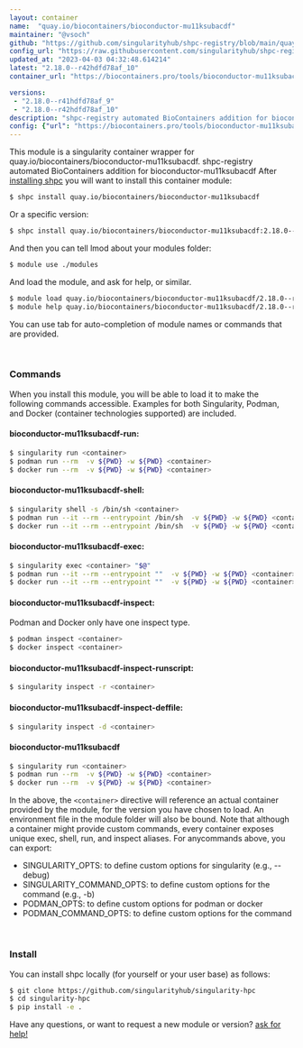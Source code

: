 ```yaml
---
layout: container
name:  "quay.io/biocontainers/bioconductor-mu11ksubacdf"
maintainer: "@vsoch"
github: "https://github.com/singularityhub/shpc-registry/blob/main/quay.io/biocontainers/bioconductor-mu11ksubacdf/container.yaml"
config_url: "https://raw.githubusercontent.com/singularityhub/shpc-registry/main/quay.io/biocontainers/bioconductor-mu11ksubacdf/container.yaml"
updated_at: "2023-04-03 04:32:48.614214"
latest: "2.18.0--r42hdfd78af_10"
container_url: "https://biocontainers.pro/tools/bioconductor-mu11ksubacdf"

versions:
 - "2.18.0--r41hdfd78af_9"
 - "2.18.0--r42hdfd78af_10"
description: "shpc-registry automated BioContainers addition for bioconductor-mu11ksubacdf"
config: {"url": "https://biocontainers.pro/tools/bioconductor-mu11ksubacdf", "maintainer": "@vsoch", "description": "shpc-registry automated BioContainers addition for bioconductor-mu11ksubacdf", "latest": {"2.18.0--r42hdfd78af_10": "sha256:a3a800ee818d35cb820d6fc224f614ed70d02f545b562ba4f6910527eb436dfd"}, "tags": {"2.18.0--r41hdfd78af_9": "sha256:d3b71794750d0bce6d0a3ad627e5072b87640f0ddee768a2518c49e6114822ba", "2.18.0--r42hdfd78af_10": "sha256:a3a800ee818d35cb820d6fc224f614ed70d02f545b562ba4f6910527eb436dfd"}, "docker": "quay.io/biocontainers/bioconductor-mu11ksubacdf"}
---
```


This module is a singularity container wrapper for quay.io/biocontainers/bioconductor-mu11ksubacdf.
shpc-registry automated BioContainers addition for bioconductor-mu11ksubacdf
After [installing shpc](#install) you will want to install this container module:


```bash
$ shpc install quay.io/biocontainers/bioconductor-mu11ksubacdf
```

Or a specific version:

```bash
$ shpc install quay.io/biocontainers/bioconductor-mu11ksubacdf:2.18.0--r42hdfd78af_10
```

And then you can tell lmod about your modules folder:

```bash
$ module use ./modules
```

And load the module, and ask for help, or similar.

```bash
$ module load quay.io/biocontainers/bioconductor-mu11ksubacdf/2.18.0--r42hdfd78af_10
$ module help quay.io/biocontainers/bioconductor-mu11ksubacdf/2.18.0--r42hdfd78af_10
```

You can use tab for auto-completion of module names or commands that are provided.

<br>

### Commands

When you install this module, you will be able to load it to make the following commands accessible.
Examples for both Singularity, Podman, and Docker (container technologies supported) are included.

#### bioconductor-mu11ksubacdf-run:

```bash
$ singularity run <container>
$ podman run --rm  -v ${PWD} -w ${PWD} <container>
$ docker run --rm  -v ${PWD} -w ${PWD} <container>
```

#### bioconductor-mu11ksubacdf-shell:

```bash
$ singularity shell -s /bin/sh <container>
$ podman run --it --rm --entrypoint /bin/sh  -v ${PWD} -w ${PWD} <container>
$ docker run --it --rm --entrypoint /bin/sh  -v ${PWD} -w ${PWD} <container>
```

#### bioconductor-mu11ksubacdf-exec:

```bash
$ singularity exec <container> "$@"
$ podman run --it --rm --entrypoint ""  -v ${PWD} -w ${PWD} <container> "$@"
$ docker run --it --rm --entrypoint ""  -v ${PWD} -w ${PWD} <container> "$@"
```

#### bioconductor-mu11ksubacdf-inspect:

Podman and Docker only have one inspect type.

```bash
$ podman inspect <container>
$ docker inspect <container>
```

#### bioconductor-mu11ksubacdf-inspect-runscript:

```bash
$ singularity inspect -r <container>
```

#### bioconductor-mu11ksubacdf-inspect-deffile:

```bash
$ singularity inspect -d <container>
```



#### bioconductor-mu11ksubacdf

```bash
$ singularity run <container>
$ podman run --rm  -v ${PWD} -w ${PWD} <container>
$ docker run --rm  -v ${PWD} -w ${PWD} <container>
```


In the above, the `<container>` directive will reference an actual container provided
by the module, for the version you have chosen to load. An environment file in the
module folder will also be bound. Note that although a container
might provide custom commands, every container exposes unique exec, shell, run, and
inspect aliases. For anycommands above, you can export:

 - SINGULARITY_OPTS: to define custom options for singularity (e.g., --debug)
 - SINGULARITY_COMMAND_OPTS: to define custom options for the command (e.g., -b)
 - PODMAN_OPTS: to define custom options for podman or docker
 - PODMAN_COMMAND_OPTS: to define custom options for the command

<br>

### Install

You can install shpc locally (for yourself or your user base) as follows:

```bash
$ git clone https://github.com/singularityhub/singularity-hpc
$ cd singularity-hpc
$ pip install -e .
```

Have any questions, or want to request a new module or version? [ask for help!](https://github.com/singularityhub/singularity-hpc/issues)